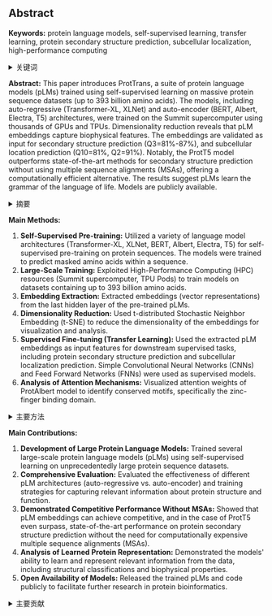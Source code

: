 ## Abstract

**Keywords:** protein language models, self-supervised learning, transfer learning, protein secondary structure prediction, subcellular localization, high-performance computing

<details>
    <summary>关键词</summary>
    <ul>
        蛋白质语言模型, 自监督学习, 迁移学习, 蛋白质二级结构预测, 亚细胞定位, 高性能计算
    </ul>
</details>

**Abstract:**
This paper introduces ProtTrans, a suite of protein language models (pLMs) trained using self-supervised learning on massive protein sequence datasets (up to 393 billion amino acids). The models, including auto-regressive (Transformer-XL, XLNet) and auto-encoder (BERT, Albert, Electra, T5) architectures, were trained on the Summit supercomputer using thousands of GPUs and TPUs. Dimensionality reduction reveals that pLM embeddings capture biophysical features.  The embeddings are validated as input for secondary structure prediction (Q3=81%-87%), and subcellular location prediction (Q10=81%, Q2=91%).  Notably, the ProtT5 model outperforms state-of-the-art methods for secondary structure prediction without using multiple sequence alignments (MSAs), offering a computationally efficient alternative.  The results suggest pLMs learn the grammar of the language of life. Models are publicly available.

<details>
    <summary>摘要</summary>
    <p>本文介绍了ProtTrans，一套蛋白质语言模型（pLMs），利用自监督学习方法在海量的蛋白质序列数据集（高达3930亿个氨基酸）上进行训练。 这些模型，包括自回归模型（Transformer-XL, XLNet）和自编码器模型（BERT, Albert, Electra, T5）架构，均在Summit超级计算机上使用数千个GPU和TPU进行训练。 降维结果表明，pLM嵌入能够捕捉生物物理特征。 嵌入被验证为二级结构预测（Q3=81%-87%）和亚细胞定位预测（Q10=81%, Q2=91%）的有效输入。 值得注意的是，ProtT5模型在不使用多序列比对(MSAs)的情况下，优于最先进的二级结构预测方法，从而提供了一种计算效率高的替代方案。 结果表明，pLMs学习到了生命语言的语法。 模型已公开提供。</p>
</details>

**Main Methods:**

1.  **Self-Supervised Pre-training:**  Utilized a variety of language model architectures (Transformer-XL, XLNet, BERT, Albert, Electra, T5) for self-supervised pre-training on protein sequences.  The models were trained to predict masked amino acids within a sequence.
2.  **Large-Scale Training:** Exploited High-Performance Computing (HPC) resources (Summit supercomputer, TPU Pods) to train models on datasets containing up to 393 billion amino acids.
3.  **Embedding Extraction:** Extracted embeddings (vector representations) from the last hidden layer of the pre-trained pLMs.
4.  **Dimensionality Reduction:**  Used t-distributed Stochastic Neighbor Embedding (t-SNE) to reduce the dimensionality of the embeddings for visualization and analysis.
5.  **Supervised Fine-tuning (Transfer Learning):** Used the extracted pLM embeddings as input features for downstream supervised tasks, including protein secondary structure prediction and subcellular localization prediction.  Simple Convolutional Neural Networks (CNNs) and Feed Forward Networks (FNNs) were used as supervised models.
6. **Analysis of Attention Mechanisms:** Visualized attention weights of ProtAlbert model to identify conserved motifs, specifically the zinc-finger binding domain.

<details>
    <summary>主要方法</summary>
    <ul>
        <li>自监督预训练: 使用多种语言模型架构（Transformer-XL, XLNet, BERT, Albert, Electra, T5）在蛋白质序列上进行自监督预训练。模型被训练来预测序列中被屏蔽的氨基酸。</li>
        <li>大规模训练: 利用高性能计算（HPC）资源（Summit超级计算机，TPU Pods）在包含多达3930亿个氨基酸的数据集上训练模型。</li>
        <li>嵌入提取: 从预训练pLM的最后一层提取嵌入（向量表示）。</li>
        <li>降维: 使用t分布随机邻域嵌入（t-SNE）来降低嵌入的维度，以进行可视化和分析。</li>
        <li>监督微调 (迁移学习): 将提取的pLM嵌入作为下游监督任务的输入特征，包括蛋白质二级结构预测和亚细胞定位预测。 简单的卷积神经网络 (CNN) 和前馈网络 (FNN) 被用作监督模型。</li>
	  <li>分析注意力机制：对ProtAlbert模型的注意力权重进行可视化，以识别保守基序，特别是锌指结合域。</li>
    </ul>
</details>

**Main Contributions:**

1.  **Development of Large Protein Language Models:** Trained several large-scale protein language models (pLMs) using self-supervised learning on unprecedentedly large protein sequence datasets.
2.  **Comprehensive Evaluation:**  Evaluated the effectiveness of different pLM architectures (auto-regressive vs. auto-encoder) and training strategies for capturing relevant information about protein structure and function.
3.  **Demonstrated Competitive Performance Without MSAs:** Showed that pLM embeddings can achieve competitive, and in the case of ProtT5 even surpass, state-of-the-art performance on protein secondary structure prediction without the need for computationally expensive multiple sequence alignments (MSAs).
4. **Analysis of Learned Protein Representation:**  Demonstrated the models' ability to learn and represent relevant information from the data, including structural classifications and biophysical properties.
5.  **Open Availability of Models:** Released the trained pLMs and code publicly to facilitate further research in protein bioinformatics.

<details>
    <summary>主要贡献</summary>
    <ul>
        <li>开发大型蛋白质语言模型: 利用自监督学习方法在空前庞大的蛋白质序列数据集上训练了多个大规模蛋白质语言模型（pLMs）。</li>
        <li>综合评估: 评估了不同pLM架构（自回归与自编码器）和训练策略在捕获蛋白质结构和功能相关信息方面的有效性。</li>
        <li>证明了在不使用多序列比对的情况下，具有竞争力的性能: 证明了pLM嵌入可以实现具有竞争力的，并且在ProtT5的情况下甚至超越了最先进的蛋白质二级结构预测性能，而无需进行计算成本高昂的多序列比对（MSA）。</li>
	   <li>分析学习到的蛋白质表征：证明了模型从数据中学习和表示相关信息的能力，包括结构分类和生物物理性质。</li>
       <li>模型开源: 公开发布了训练好的pLM和代码，以促进蛋白质生物信息学领域的进一步研究。</li>
    </ul>
</details>

